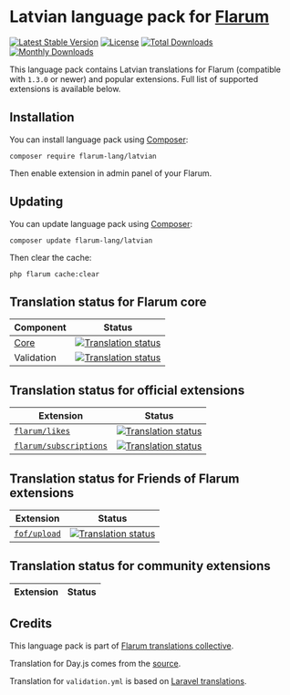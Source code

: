 # Latvian language pack for [Flarum](https://flarum.org/)

[![Latest Stable Version](https://img.shields.io/github/v/release/flarum-lang/latvian?color=success&label=stable)](https://packagist.org/packages/flarum-lang/latvian) 
[![License](https://img.shields.io/github/license/flarum-lang/latvian)](https://packagist.org/packages/flarum-lang/latvian) 
[![Total Downloads](https://img.shields.io/packagist/dt/flarum-lang/latvian)](https://packagist.org/packages/flarum-lang/latvian/stats) 
[![Monthly Downloads](https://img.shields.io/packagist/dm/flarum-lang/latvian)](https://packagist.org/packages/flarum-lang/latvian/stats) 

This language pack contains Latvian translations for Flarum (compatible with `1.3.0` or newer) and popular extensions. Full list of supported extensions is available below.


## Installation

You can install language pack using [Composer](https://getcomposer.org/):

```console
composer require flarum-lang/latvian
```

Then enable extension in admin panel of your Flarum.


## Updating

You can update language pack using [Composer](https://getcomposer.org/):

```console
composer update flarum-lang/latvian
```

Then clear the cache:

```console
php flarum cache:clear
```


## Translation status for Flarum core

| Component | Status |
| --- | --- |
| [Core](https://github.com/flarum/flarum-core) | [![Translation status](https://weblate.rob006.net/widgets/flarum/lv/core/svg-badge.svg)](https://weblate.rob006.net/projects/flarum/core/lv/) |
| Validation | [![Translation status](https://weblate.rob006.net/widgets/flarum/lv/validation/svg-badge.svg)](https://weblate.rob006.net/projects/flarum/validation/lv/) |


## Translation status for official extensions

<!-- flarum-extensions-list-start -->

| Extension | Status |
| --- | --- |
| [`flarum/likes`](https://github.com/flarum/likes) | [![Translation status](https://weblate.rob006.net/widgets/flarum/lv/flarum-likes/svg-badge.svg)](https://weblate.rob006.net/projects/flarum/flarum-likes/lv/) |
| [`flarum/subscriptions`](https://github.com/flarum/subscriptions) | [![Translation status](https://weblate.rob006.net/widgets/flarum/lv/flarum-subscriptions/svg-badge.svg)](https://weblate.rob006.net/projects/flarum/flarum-subscriptions/lv/) |

<!-- flarum-extensions-list-stop -->


## Translation status for Friends of Flarum extensions

<!-- fof-extensions-list-start -->

| Extension | Status |
| --- | --- |
| [`fof/upload`](https://github.com/FriendsOfFlarum/upload) | [![Translation status](https://weblate.rob006.net/widgets/flarum/lv/fof-upload/svg-badge.svg)](https://weblate.rob006.net/projects/flarum/fof-upload/lv/) |

<!-- fof-extensions-list-stop -->


## Translation status for community extensions

<!-- various-extensions-list-start -->

| Extension | Status |
| --- | --- |

<!-- various-extensions-list-stop -->


## Credits

This language pack is part of [Flarum translations collective](https://github.com/rob006-software/flarum-translations).

Translation for Day.js comes from the [source](https://github.com/iamkun/dayjs/blob/v1.10.4/src/locale/lv.js).

Translation for `validation.yml` is based on [Laravel translations](https://github.com/Laravel-Lang/lang/blob/8.1.3/src/lv/validation.php).
